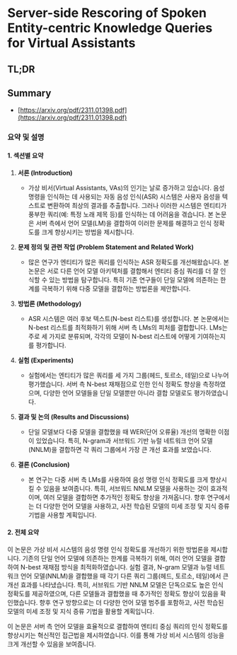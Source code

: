 # Server-side Rescoring of Spoken Entity-centric Knowledge Queries for Virtual Assistants
## TL;DR
## Summary
- [https://arxiv.org/pdf/2311.01398.pdf](https://arxiv.org/pdf/2311.01398.pdf)

### 요약 및 설명

#### 1. 섹션별 요약
1. **서론 (Introduction)**
   - 가상 비서(Virtual Assistants, VAs)의 인기는 날로 증가하고 있습니다. 음성 명령을 인식하는 데 사용되는 자동 음성 인식(ASR) 시스템은 사용자 음성을 텍스트로 변환하여 최상의 결과를 추출합니다. 그러나 이러한 시스템은 엔티티가 풍부한 쿼리(예: 특정 노래 제목 등)를 인식하는 데 어려움을 겪습니다. 본 논문은 서버 측에서 언어 모델(LM)을 결합하여 이러한 문제를 해결하고 인식 정확도를 크게 향상시키는 방법을 제시합니다.

2. **문제 정의 및 관련 작업 (Problem Statement and Related Work)**
   - 많은 연구가 엔티티가 많은 쿼리를 인식하는 ASR 정확도를 개선해왔습니다. 본 논문은 서로 다른 언어 모델 아키텍처를 결합해서 엔티티 중심 쿼리를 더 잘 인식할 수 있는 방법을 탐구합니다. 특히 기존 연구들이 단일 모델에 의존하는 한계를 극복하기 위해 다중 모델을 결합하는 방법론을 제안합니다.

3. **방법론 (Methodology)**
   - ASR 시스템은 여러 후보 텍스트(N-best 리스트)를 생성합니다. 본 논문에서는 N-best 리스트를 최적화하기 위해 서버 측 LMs의 피처를 결합합니다. LMs는 주로 세 가지로 분류되며, 각각의 모델이 N-best 리스트에 어떻게 기여하는지를 평가합니다.

4. **실험 (Experiments)**
   - 실험에서는 엔티티가 많은 쿼리를 세 가지 그룹(헤드, 토르소, 테일)으로 나누어 평가했습니다. 서버 측 N-best 재채점으로 인한 인식 정확도 향상을 측정하였으며, 다양한 언어 모델들을 단일 모델뿐만 아니라 결합 모델로도 평가하였습니다.

5. **결과 및 논의 (Results and Discussions)**
   - 단일 모델보다 다중 모델을 결합했을 때 WER(단어 오류율) 개선의 명확한 이점이 있었습니다. 특히, N-gram과 서브워드 기반 뉴럴 네트워크 언어 모델(NNLM)을 결합하면 각 쿼리 그룹에서 가장 큰 개선 효과를 보였습니다.

6. **결론 (Conclusion)**
   - 본 연구는 다중 서버 측 LMs를 사용하여 음성 명령 인식 정확도를 크게 향상시킬 수 있음을 보여줍니다. 특히, 서브워드 NNLM 모델을 사용하는 것이 효과적이며, 여러 모델을 결합하면 추가적인 정확도 향상을 가져옵니다. 향후 연구에서는 더 다양한 언어 모델을 사용하고, 사전 학습된 모델의 미세 조정 및 지식 증류 기법을 사용할 계획입니다.

#### 2. 전체 요약
이 논문은 가상 비서 시스템의 음성 명령 인식 정확도를 개선하기 위한 방법론을 제시합니다. 기존의 단일 언어 모델에 의존하는 한계를 극복하기 위해, 여러 언어 모델을 결합하여 N-best 재채점 방식을 최적화하였습니다. 실험 결과, N-gram 모델과 뉴럴 네트워크 언어 모델(NNLM)을 결합했을 때 각기 다른 쿼리 그룹(헤드, 토르소, 테일)에서 큰 개선 효과를 나타냈습니다. 특히, 서브워드 기반 NNLM 모델은 단독으로도 높은 인식 정확도를 제공하였으며, 다른 모델들과 결합했을 때 추가적인 정확도 향상이 있음을 확인했습니다. 향후 연구 방향으로는 더 다양한 언어 모델 범주를 포함하고, 사전 학습된 모델의 미세 조정 및 지식 증류 기법을 활용할 계획입니다.

이 논문은 서버 측 언어 모델을 효율적으로 결합하여 엔티티 중심 쿼리의 인식 정확도를 향상시키는 혁신적인 접근법을 제시하였습니다. 이를 통해 가상 비서 시스템의 성능을 크게 개선할 수 있음을 보여줍니다.